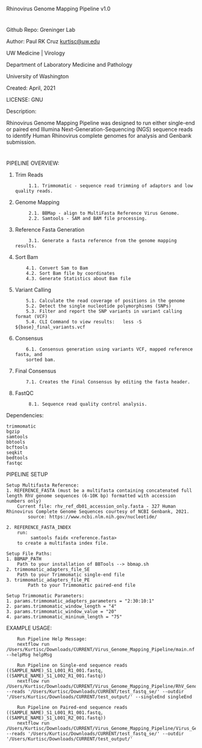 Rhinovirus Genome Mapping Pipeline v1.0
#
Github Repo:
Greninger Lab

Author:
Paul RK Cruz <kurtisc@uw.edu>
 
UW Medicine | Virology

Department of Laboratory Medicine and Pathology

University of Washington

Created: April, 2021

LICENSE: GNU
 
Description:

Rhinovirus Genome Mapping Pipeline was designed to run either single-end or paired end Illumina Next-Generation-Sequencing (NGS) sequence reads to identify Human Rhinovirus complete genomes for analysis and Genbank submission.

#

PIPELINE OVERVIEW:

 1. Trim Reads

 		     1.1. Trimmomatic - sequence read trimming of adaptors and low quality reads.

 2. Genome Mapping
 
 		     2.1. BBMap - align to MultiFasta Reference Virus Genome.
 		     2.2. Samtools - SAM and BAM file processing.

 3. Reference Fasta Generation

 		     3.1. Generate a fasta reference from the genome mapping results.  

 4. Sort Bam

            4.1. Convert Sam to Bam
            4.2. Sort Bam file by coordinates
            4.3. Generate Statistics about Bam file  
 
 5. Variant Calling

            5.1. Calculate the read coverage of positions in the genome
            5.2. Detect the single nucleotide polymorphisms (SNPs)
            5.3. Filter and report the SNP variants in variant calling format (VCF)
            5.4. CLI Command to view results:   less -S ${base}_final_variants.vcf

 6. Consensus

            6.1. Consensus generation using variants VCF, mapped reference fasta, and
            sorted bam. 

 7. Final Consensus

            7.1. Creates the Final Consensus by editing the fasta header. 
 
 8. FastQC

 		     8.1. Sequence read quality control analysis.

Dependencies:

    trimmomatic
    bgzip
    samtools
    bbtools  
    bcftools
    seqkit
    bedtools
    fastqc

PIPELINE SETUP

    Setup Multifasta Reference:
    1. REFERENCE_FASTA (must be a multifasta containing concatenated full length RhV genome sequences (6-10K bp) formatted with accession numbers only)
        Current file: rhv_ref_db01_accession_only.fasta - 327 Human Rhinovirus Complete Genome Sequences courtesy of NCBI Genbank, 2021.
            source: https://www.ncbi.nlm.nih.gov/nucleotide/

    2. REFERENCE_FASTA_INDEX
        run:
             samtools faidx <reference.fasta>
        to create a multifasta index file.

    Setup File Paths:
    1. BBMAP_PATH
        Path to your installation of BBTools --> bbmap.sh
    2. trimmomatic_adapters_file_SE
        Path to your Trimmomatic single-end file
    3. trimmomatic_adapters_file_PE
            Path to your Trimmomatic paired-end file

    Setup Trimmomatic Parameters:
    1. params.trimmomatic_adapters_parameters = "2:30:10:1"
    2. params.trimmomatic_window_length = "4"
    3. params.trimmomatic_window_value = "20"
    4. params.trimmomatic_mininum_length = "75"
    

EXAMPLE USAGE:

        Run Pipeline Help Message:
        nextflow run /Users/Kurtisc/Downloads/CURRENT/Virus_Genome_Mapping_Pipeline/main.nf --helpMsg helpMsg

        Run Pipeline on Single-end sequence reads ((SAMPLE_NAME)_S1_L001_R1_001.fastq, ((SAMPLE_NAME)_S1_L002_R1_001.fastq))
        nextflow run /Users/Kurtisc/Downloads/CURRENT/Virus_Genome_Mapping_Pipeline/RhV_Genome_Mapping_Pipeline/main.nf --reads '/Users/Kurtisc/Downloads/CURRENT/test_fastq_se/' --outdir '/Users/Kurtisc/Downloads/CURRENT/test_output/' --singleEnd singleEnd

        Run Pipeline on Paired-end sequence reads ((SAMPLE_NAME)_S1_L001_R1_001.fastq, ((SAMPLE_NAME)_S1_L001_R2_001.fastq))
        nextflow run /Users/Kurtisc/Downloads/CURRENT/Virus_Genome_Mapping_Pipeline/Virus_Genome_Mapping_Pipeline/main.nf --reads '/Users/Kurtisc/Downloads/CURRENT/test_fastq_se/' --outdir '/Users/Kurtisc/Downloads/CURRENT/test_output/'
